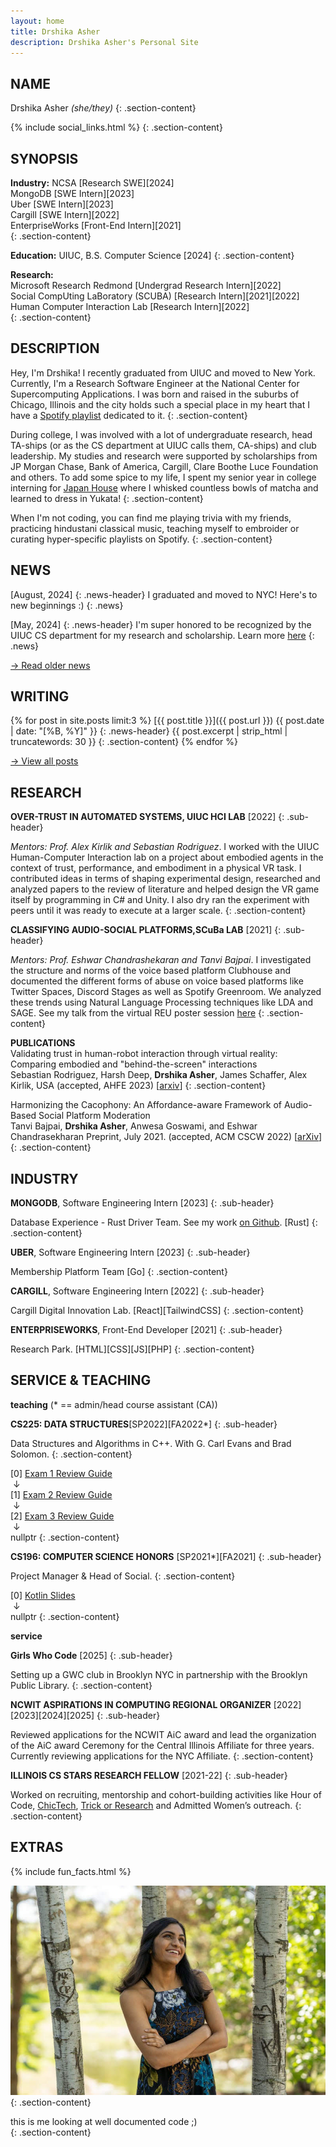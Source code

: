```yaml
---
layout: home
title: Drshika Asher
description: Drshika Asher's Personal Site
---
```

## NAME

Drshika Asher *(she/they)*
{: .section-content}

{% include social_links.html %}
{: .section-content}

## SYNOPSIS

**Industry:**
NCSA [Research SWE][2024]   
MongoDB [SWE Intern][2023]   
Uber [SWE Intern][2023]   
Cargill [SWE Intern][2022]   
EnterpriseWorks [Front-End Intern][2021]  
{: .section-content}

**Education:** UIUC, B.S. Computer Science [2024]
{: .section-content}

**Research:**  
Microsoft Research Redmond [Undergrad Research Intern][2022]   
Social CompUting LaBoratory (SCUBA) [Research Intern][2021][2022]    
Human Computer Interaction Lab [Research Intern][2022]    
{: .section-content}

## DESCRIPTION 

Hey, I'm Drshika! I recently graduated from UIUC and moved to New York. Currently, I'm a Research Software Engineer at the National Center for Supercomputing Applications. I was born and raised in the suburbs of Chicago, Illinois and the city holds such a special place in my heart that I have a [Spotify playlist](https://open.spotify.com/playlist/0GOlx5tIU2eruC47yMRmrO?si=35f55188f7744fd9) dedicated to it. 
{: .section-content}

During college, I was involved with a lot of undergraduate research, head TA-ships (or as the CS department at UIUC calls them, CA-ships) and club leadership. My studies and research were supported by scholarships from JP Morgan Chase, Bank of America, Cargill, Clare Boothe Luce Foundation and others. To add some spice to my life, I spent my senior year in college interning for [Japan House](https://japanhouse.illinois.edu/) where I whisked countless bowls of matcha and learned to dress in Yukata!
{: .section-content}
 
When I'm not coding, you can find me playing trivia with my friends, practicing hindustani classical music, teaching myself to embroider or curating hyper-specific playlists on Spotify. 
{: .section-content}

## NEWS

[August, 2024]
{: .news-header}
I graduated and moved to NYC! Here's to new beginnings :) 
{: .news} 

[May, 2024] 
{: .news-header} 
I'm super honored to be recognized by the UIUC CS department for my research and scholarship. Learn more [here](https://siebelschool.illinois.edu/news/2024-celeb-excel)
{: .news} 

[→ Read older news](/news-archive)

## WRITING

{% for post in site.posts limit:3 %}
  [{{ post.title }}]({{ post.url }}) {{ post.date | date: "[%B, %Y]" }}
  {: .news-header} 
  {{ post.excerpt | strip_html | truncatewords: 30 }}
  {: .section-content}
{% endfor %}

[→ View all posts](/writing)

## RESEARCH

**OVER-TRUST IN AUTOMATED SYSTEMS, UIUC HCI LAB** [2022]
{: .sub-header}

*Mentors: Prof. Alex Kirlik and Sebastian Rodriguez*. I worked with the UIUC Human-Computer Interaction lab on a project about embodied agents in the context of trust, performance, and embodiment in a physical VR task. I contributed ideas in terms of shaping experimental design, researched and analyzed papers to the review of literature and helped design the VR game itself by programming in C# and Unity. I also dry ran the experiment with peers until it was ready to execute at a larger scale. 
{: .section-content}

**CLASSIFYING AUDIO-SOCIAL PLATFORMS,SCuBa LAB** [2021]
{: .sub-header}

*Mentors: Prof. Eshwar Chandrashekaran and Tanvi Bajpai*. I investigated the structure and norms of the voice based platform Clubhouse and documented the different forms of abuse on voice based platforms like Twitter Spaces, Discord Stages as well as Spotify Greenroom. We analyzed these trends using Natural Language Processing techniques like LDA and SAGE. See my talk from the virtual REU poster session [here](https://cs.illinois.edu/research/undergraduate-research/summer-research-experience-undergraduates/participants/drshika-asher)
{: .section-content}

**PUBLICATIONS**   
Validating trust in human-robot interaction through virtual reality: Comparing embodied and "behind-the-screen" interactions   
Sebastian Rodriguez, Harsh Deep, **Drshika Asher**, James Schaffer, Alex Kirlik, USA (accepted, AHFE 2023) \[[arxiv](https://openaccess.cms-conferences.org/publications/book/978-1-958651-93-3/article/978-1-958651-93-3_9)\]
{: .section-content}

Harmonizing the Cacophony: An Affordance-aware Framework of Audio-Based Social Platform Moderation   
Tanvi Bajpai, **Drshika Asher**, Anwesa Goswami, and Eshwar Chandrasekharan
Preprint, July 2021. (accepted, ACM CSCW 2022) [[arXiv](https://arxiv.org/abs/2107.09008)]
{: .section-content}

## INDUSTRY

**MONGODB**, Software Engineering Intern [2023]
{: .sub-header}

Database Experience - Rust Driver Team. See my work [on Github](https://github.com/mongodb/mongo-rust-driver/commits/main/?author=drshika). [Rust]
{: .section-content}

**UBER**, Software Engineering Intern [2023]
{: .sub-header}

Membership Platform Team [Go]
{: .section-content}

**CARGILL**, Software Engineering Intern [2022]
{: .sub-header}

Cargill Digital Innovation Lab. [React][TailwindCSS]
{: .section-content}

**ENTERPRISEWORKS**, Front-End Developer [2021]
{: .sub-header}

Research Park. [HTML][CSS][JS][PHP]
{: .section-content}

## SERVICE & TEACHING

**teaching** (* == admin/head course assistant (CA))

**CS225: DATA STRUCTURES**[SP2022][FA2022*]
{: .sub-header}

Data Structures and Algorithms in C++. With G. Carl Evans and Brad Solomon. 
{: .section-content}

[0] [Exam 1 Review Guide](https://drshika.notion.site/Exam-1-Review-8222916da8114aceafafcd25db66dccc)   
 &nbsp;↓    
[1] [Exam 2 Review Guide](https://drshika.notion.site/Exam-2-Review-b9f8acdc9c64470080ce7f42105134d4)   
 &nbsp;↓   
[2] [Exam 3 Review Guide](https://www.notion.so/drshika/Exam-3-Review-cd5493319d2545d2b099dc10a690ec31)   
 &nbsp;↓     
nullptr 
{: .section-content}

**CS196: COMPUTER SCIENCE HONORS** [SP2021*][FA2021]
{: .sub-header}

Project Manager & Head of Social.
{: .section-content}

[0] [Kotlin Slides](https://docs.google.com/presentation/d/1efdbPEUBnE5P_QJIuWO4aWLMJm2U5TwSn668uMNahi8/edit?usp=sharing)   
 &nbsp;↓   
nullptr 
{: .section-content}

**service**

**Girls Who Code** [2025]
{: .sub-header}

Setting up a GWC club in Brooklyn NYC in partnership with the Brooklyn Public Library.
{: .section-content}

**NCWIT ASPIRATIONS IN COMPUTING REGIONAL ORGANIZER** [2022][2023][2024][2025]
{: .sub-header}

Reviewed applications for the NCWIT AiC award and lead the organization of the AiC award Ceremony for the Central Illinois Affiliate for three years. Currently reviewing applications for the NYC Affiliate.
{: .section-content}

**ILLINOIS CS STARS RESEARCH FELLOW** [2021-22]
{: .sub-header}

Worked on recruiting, mentorship and cohort-building activities like Hour of Code, [ChicTech](https://cs.illinois.edu/news/chictech-created-an-encouraging-computing-environment-for-high-school-students), [Trick or Research](https://cs.illinois.edu/news/trick-or-research-event-broke-down-barriers-to-undergraduates-in-research) and Admitted Women’s outreach.
{: .section-content}

## **EXTRAS**

{% include fun_facts.html %}

![](assets/images/me.png)
{: .section-content}
<figcaption alt="Drshika is gazing up and smiling at the sun shining through the trees">this is me looking at well documented code ;)</figcaption>
{: .section-content}